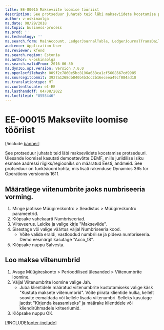 ```yaml
---
title: EE-00015 Makseviite loomise tööriist
description: See protseduur juhatab teid läbi makseviidete koostamise protseduuri.
author: v-oskinaolga
ms.date: 08/29/2018
ms.topic: business-process
ms.prod: ''
ms.technology: ''
ms.search.form: MainAccount, LedgerJournalTable, LedgerJournalTransDaily
audience: Application User
ms.reviewer: kfend
ms.search.region: Estonia
ms.author: v-oskinaolga
ms.search.validFrom: 2016-06-30
ms.dyn365.ops.version: Version 7.0.0
ms.openlocfilehash: 009f2c7860e5bc8106a633ca1cf5608567cd9985
ms.sourcegitcommit: 3927a1268db840b4b3cc2b16eceea49cf084ad18
ms.translationtype: MT
ms.contentlocale: et-EE
ms.lasthandoff: 04/08/2022
ms.locfileid: "8555446"
---
```

# <a name="ee-00015-payment-reference-generation-tool"></a>EE-00015 Makseviite loomise tööriist

[!include [banner](../../includes/banner.md)]

See protseduur juhatab teid läbi makseviidete koostamise protseduuri. Ülesande loomisel kasutati demoettevõtte DEMF, mille juriidilise isiku esmase aadressi riigiks/regiooniks on määratud Eesti, andmeid. See protseduur on funktsiooni kohta, mis lisati rakenduse Dynamics 365 for Operations versioonis 1611.


## <a name="specify-a-number-sequence-for-payment-references"></a>Määratlege viitenumbrite jaoks numbriseeria vorming.
1. Minge jaotisse Müügireskontro > Seadistus > Müügireskontro parameetrid.
2. Klõpsake vahekaarti Numbriseeriad.
3. Viiteveerus. Leidke ja valige kirje "Makseviide".
4. Sisestage või valige väärtus väljal Numbriseeria kood.
    * Võite valida eraldi, vastloodud numbrilise ja pideva numbriseeria. Demo eesmärgil kasutage "Acco_18".  
5. Klõpsake nuppu Salvesta.

## <a name="create-payment-reference-numbers"></a>Loo makse viitenumbrid
1. Avage Müügireskonto > Perioodilised ülesanded > Viitenumbrite loomine.
2. Väljal Viitenumbrite loomine valige Jah.
    * Juba klientidele määratud viitenumbrite kustutamiseks valige käsk "Kustuta maksete viitenumbrid". Võite piirata klientide hulka, kellelt soovite eemaldada või kellele lisada viitenumbri. Selleks kasutage jaotist "Kirjenda kaasamiseks" ja määrake klientidele või kliendirühmadele kriteeriumid.  
3. Klõpsake nuppu OK.



[!INCLUDE[footer-include](../../../includes/footer-banner.md)]